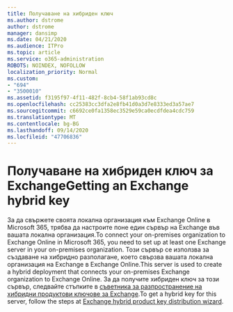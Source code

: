 ```yaml
---
title: Получаване на хибриден ключ
ms.author: dstrome
author: dstrome
manager: dansimp
ms.date: 04/21/2020
ms.audience: ITPro
ms.topic: article
ms.service: o365-administration
ROBOTS: NOINDEX, NOFOLLOW
localization_priority: Normal
ms.custom:
- "694"
- "3500010"
ms.assetid: f3195f97-4f11-482f-8cb4-58f1ab93cd8c
ms.openlocfilehash: cc25383cc3dfa2e8fb41d0a3d7e8333ed3a57ae7
ms.sourcegitcommit: c6692ce0fa1358ec3529e59ca0ecdfdea4cdc759
ms.translationtype: MT
ms.contentlocale: bg-BG
ms.lasthandoff: 09/14/2020
ms.locfileid: "47706836"
---
```

# <a name="getting-an-exchange-hybrid-key"></a><span data-ttu-id="c9c5e-102">Получаване на хибриден ключ за Exchange</span><span class="sxs-lookup"><span data-stu-id="c9c5e-102">Getting an Exchange hybrid key</span></span>

<span data-ttu-id="c9c5e-103">За да свържете своята локална организация към Exchange Online в Microsoft 365, трябва да настроите поне един сървър на Exchange във вашата локална организация.</span><span class="sxs-lookup"><span data-stu-id="c9c5e-103">To connect your on-premises organization to Exchange Online in Microsoft 365, you need to set up at least one Exchange server in your on-premises organization.</span></span> <span data-ttu-id="c9c5e-104">Този сървър се използва за създаване на хибридно разполагане, което свързва вашата локална организация на Exchange в Exchange Online.</span><span class="sxs-lookup"><span data-stu-id="c9c5e-104">This server is used to create a hybrid deployment that connects your on-premises Exchange organization to Exchange Online.</span></span> <span data-ttu-id="c9c5e-105">За да получите хибриден ключ за този сървър, следвайте стъпките в [съветника за разпространение на хибридни продуктови ключове за Exchange](https://aka.ms/hybridkey).</span><span class="sxs-lookup"><span data-stu-id="c9c5e-105">To get a hybrid key for this server, follow the steps at [Exchange hybrid product key distribution wizard](https://aka.ms/hybridkey).</span></span>
  